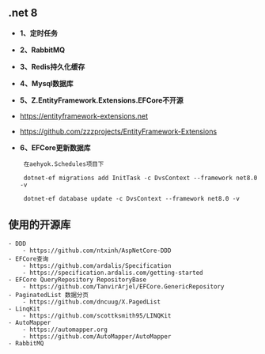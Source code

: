 ## .net 8

- **1、定时任务**

- **2、RabbitMQ**

- **3、Redis持久化缓存**

- **4、Mysql数据库**

- **5、Z.EntityFramework.Extensions.EFCore不开源**
 - https://entityframework-extensions.net
 - https://github.com/zzzprojects/EntityFramework-Extensions

- **6、EFCore更新数据库**
  ```
   在aehyok.Schedules项目下

   dotnet-ef migrations add InitTask -c DvsContext --framework net8.0 -v
   
   dotnet-ef database update -c DvsContext --framework net8.0 -v
  ```  

## 使用的开源库

```
- DDD 
    - https://github.com/ntxinh/AspNetCore-DDD
- EFCore查询 
    - https://github.com/ardalis/Specification
    - https://specification.ardalis.com/getting-started
- EFCore QueryRepository RepositoryBase
    - https://github.com/TanvirArjel/EFCore.GenericRepository
- PaginatedList 数据分页
    - https://github.com/dncuug/X.PagedList    
- LinqKit 
    - https://github.com/scottksmith95/LINQKit
- AutoMapper
    - https://automapper.org
    - https://github.com/AutoMapper/AutoMapper    
- RabbitMQ 
```